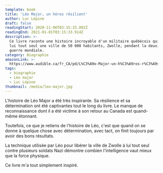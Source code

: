 ```yaml
---
template: book
title: 'Léo Major, un héros résilient'
author: Luc Lépine
draft: false
readingStart: 2020-11-06T03:15:33.892Z
readingEnd: 2021-01-01T03:15:33.914Z
description: >-
  Ce livre raconte une histoire incroyable d'un militaire québécois qui libéra à
  lui tout seul une ville de 50 000 habitants, Zwolle, pendant la deuxième
  guerre mondiale.
category: Biographie
amazonLink: >-
  https://www.audible.ca/fr_CA/pd/L%C3%A9o-Major-un-h%C3%A9ros-r%C3%A9silient-Livre-Audio/B0883WCYQT?ref=a_library_t_c5_libItem_&pf_rd_p=a00014e8-d2ee-472f-a5f3-837e4e395ee4&pf_rd_r=KE621XMBMB29RW2J1RN0
tags:
  - biographie
  - Léo major
  - Luc Lépine
thumbnail: /media/leo-major.jpg
---
```

L'histoire de Léo Major a été très inspirante. Sa résilience et sa détermination ont été captivantes tout le long du livre. Le manque de reconnaissance dont il a été victime à son retour au Canada est quand-même étonnant.

Toutefois, ce que je retiens de l'histoire de Léo, c'est que quand on se donne à quelque chose avec détermination, avec tact, on finit toujours par avoir des bons résultats.

La technique utilisée par Léo pour libérer la ville de Zwolle à lui tout seul contre plusieurs soldats Nazi démontre combien l'intelligence vaut mieux que la force physique.

Ce livre m'a tout simplement inspiré.
